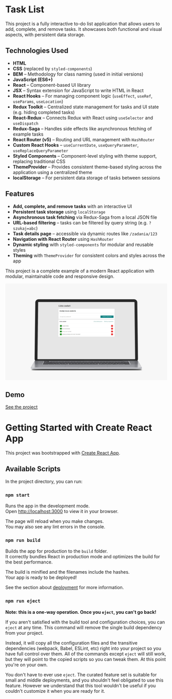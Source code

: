 # Task List

This project is a fully interactive to-do list application that allows users to add, complete, and remove tasks. It showcases both functional and visual aspects, with persistent data storage.

## Technologies Used
- **HTML**
- **CSS** (replaced by `styled-components`)
- **BEM** – Methodology for class naming (used in initial versions)
- **JavaScript (ES6+)**
- **React** – Component-based UI library
- **JSX** – Syntax extension for JavaScript to write HTML in React
- **React Hooks** – For managing component logic (`useEffect`, `useRef`, `useParams`, `useLocation`)
- **Redux Toolkit** – Centralized state management for tasks and UI state (e.g. hiding completed tasks)
- **React-Redux** – Connects Redux with React using `useSelector` and `useDispatch`
- **Redux-Saga** – Handles side effects like asynchronous fetching of example tasks
- **React Router (v5)** – Routing and URL management with `HashRouter`
- **Custom React Hooks** – `useCurrentDate`, `useQueryParameter`, `useReplaceQueryParameter`
- **Styled Components** – Component-level styling with theme support, replacing traditional CSS
- **ThemeProvider** – Provides consistent theme-based styling across the application using a centralized theme
- **localStorage** – For persistent data storage of tasks between sessions


## Features
- **Add, complete, and remove tasks** with an interactive UI
- **Persistent task storage** using `localStorage`
- **Asynchronous task fetching** via Redux-Saga from a local JSON file
- **URL-based filtering** – tasks can be filtered by query string (e.g. `?szukaj=abc`)
- **Task details page** – accessible via dynamic routes like `/zadania/123`
- **Navigation with React Router** using `HashRouter`
- **Dynamic styling** with `styled-components` for modular and reusable styles
- **Theming** with `ThemeProvider` for consistent colors and styles across the app

This project is a complete example of a modern React application with modular, maintainable code and responsive design.


![alt text for screen readers](./public/img/screen.jpg "Homepage")

## Demo
[See the project](https://pawel-paluch.github.io/todo-list-react/)

# Getting Started with Create React App

This project was bootstrapped with [Create React App](https://github.com/facebook/create-react-app).

## Available Scripts

In the project directory, you can run:

### `npm start`

Runs the app in the development mode.\
Open [http://localhost:3000](http://localhost:3000) to view it in your browser.

The page will reload when you make changes.\
You may also see any lint errors in the console.

### `npm run build`

Builds the app for production to the `build` folder.\
It correctly bundles React in production mode and optimizes the build for the best performance.

The build is minified and the filenames include the hashes.\
Your app is ready to be deployed!

See the section about [deployment](https://facebook.github.io/create-react-app/docs/deployment) for more information.

### `npm run eject`

**Note: this is a one-way operation. Once you `eject`, you can't go back!**

If you aren't satisfied with the build tool and configuration choices, you can `eject` at any time. This command will remove the single build dependency from your project.

Instead, it will copy all the configuration files and the transitive dependencies (webpack, Babel, ESLint, etc) right into your project so you have full control over them. All of the commands except `eject` will still work, but they will point to the copied scripts so you can tweak them. At this point you're on your own.

You don't have to ever use `eject`. The curated feature set is suitable for small and middle deployments, and you shouldn't feel obligated to use this feature. However we understand that this tool wouldn't be useful if you couldn't customize it when you are ready for it.